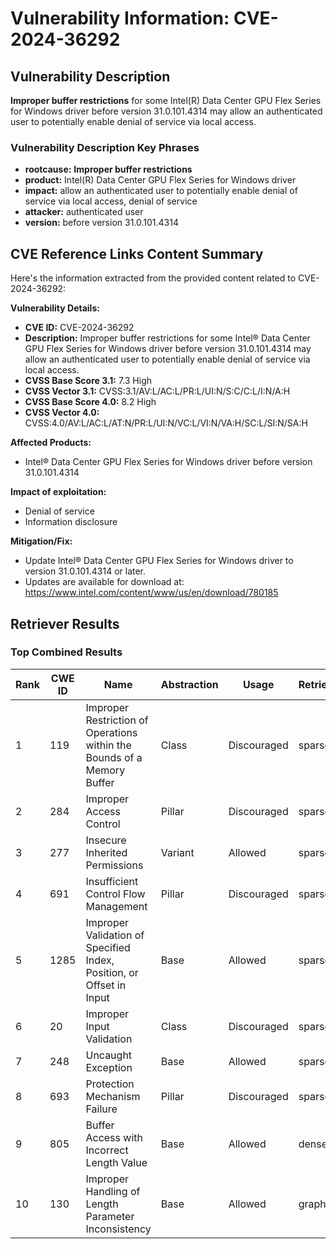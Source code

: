 # Vulnerability Information: CVE-2024-36292

## Vulnerability Description
**Improper buffer restrictions** for some Intel(R) Data Center GPU Flex Series for Windows driver before version 31.0.101.4314 may allow an authenticated user to potentially enable denial of service via local access.

### Vulnerability Description Key Phrases
- **rootcause:** **Improper buffer restrictions**
- **product:** Intel(R) Data Center GPU Flex Series for Windows driver
- **impact:** allow an authenticated user to potentially enable denial of service via local access, denial of service
- **attacker:** authenticated user
- **version:** before version 31.0.101.4314

## CVE Reference Links Content Summary
Here's the information extracted from the provided content related to CVE-2024-36292:

**Vulnerability Details:**

*   **CVE ID:** CVE-2024-36292
*   **Description:** Improper buffer restrictions for some Intel® Data Center GPU Flex Series for Windows driver before version 31.0.101.4314 may allow an authenticated user to potentially enable denial of service via local access.
*   **CVSS Base Score 3.1:** 7.3 High
*   **CVSS Vector 3.1:** CVSS:3.1/AV:L/AC:L/PR:L/UI:N/S:C/C:L/I:N/A:H
*   **CVSS Base Score 4.0:** 8.2 High
*   **CVSS Vector 4.0:** CVSS:4.0/AV:L/AC:L/AT:N/PR:L/UI:N/VC:L/VI:N/VA:H/SC:L/SI:N/SA:H

**Affected Products:**

*   Intel® Data Center GPU Flex Series for Windows driver before version 31.0.101.4314

**Impact of exploitation:**

*   Denial of service
*   Information disclosure

**Mitigation/Fix:**

*   Update Intel® Data Center GPU Flex Series for Windows driver to version 31.0.101.4314 or later.
*   Updates are available for download at: <https://www.intel.com/content/www/us/en/download/780185>

## Retriever Results

### Top Combined Results

| Rank | CWE ID | Name | Abstraction | Usage  | Retrievers | Individual Scores |
|------|--------|------|-------------|-------|------------|-------------------|
| 1 | 119 | Improper Restriction of Operations within the Bounds of a Memory Buffer | Class | Discouraged | sparse | 0.233 |
| 2 | 284 | Improper Access Control | Pillar | Discouraged | sparse | 0.208 |
| 3 | 277 | Insecure Inherited Permissions | Variant | Allowed | sparse | 0.204 |
| 4 | 691 | Insufficient Control Flow Management | Pillar | Discouraged | sparse | 0.201 |
| 5 | 1285 | Improper Validation of Specified Index, Position, or Offset in Input | Base | Allowed | sparse | 0.199 |
| 6 | 20 | Improper Input Validation | Class | Discouraged | sparse | 0.194 |
| 7 | 248 | Uncaught Exception | Base | Allowed | sparse | 0.188 |
| 8 | 693 | Protection Mechanism Failure | Pillar | Discouraged | sparse | 0.180 |
| 9 | 805 | Buffer Access with Incorrect Length Value | Base | Allowed | dense | 0.578 |
| 10 | 130 | Improper Handling of Length Parameter Inconsistency | Base | Allowed | graph | 0.003 |


